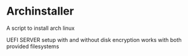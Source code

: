 # Archinstaller
A script to install arch linux


UEFI SERVER setup with and without disk encryption works with both provided filesystems
